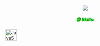 <h1 align="center" style="font-weight: bold;">
<a href="https://git.io/typing-svg">
<img src="https://readme-typing-svg.herokuapp.com/?lines=Hello,+There!+👋;+This+is+Borya....;Nice+to+meet+you!&center=true&size=30&color=03ad03">
</a>
</h1>
<h5 align="center" style="color: #03ad03; text-shadow: 0px 0px 1px #03ad03, 0px 0px 2px #03ad03;">😎 Skills:</h5>
<a href="https://developer.mozilla.org/en-US/docs/Web/JavaScript" target="_blank" rel="noreferrer"><img src="https://raw.githubusercontent.com/danielcranney/readme-generator/main/public/icons/skills/javascript-colored.svg" width="36" height="36" alt="JavaScript" /></a>
  &nbsp;&nbsp;

<!--
**Boris2024042/Boris2024042** is a ✨ _special_ ✨ repository because its `README.md` (this file) appears on your GitHub profile.

Here are some ideas to get you started:

- 🔭 I’m currently working on ...
- 🌱 I’m currently learning ...
- 👯 I’m looking to collaborate on ...
- 🤔 I’m looking for help with ...
- 💬 Ask me about ...
- 📫 How to reach me: ...
- 😄 Pronouns: ...
- ⚡ Fun fact: ...
-->
